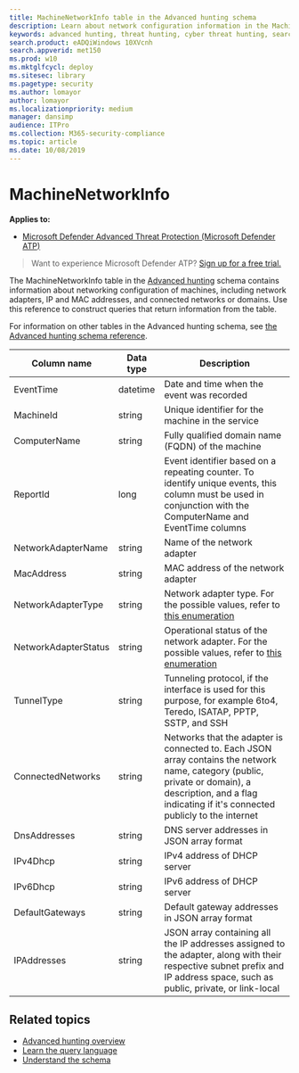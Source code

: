 ```yaml
---
title: MachineNetworkInfo table in the Advanced hunting schema
description: Learn about network configuration information in the MachineNetworkInfo table of the Advanced hunting schema
keywords: advanced hunting, threat hunting, cyber threat hunting, search, query, telemetry, schema reference, kusto, table, column, data type, description, machinenetworkinfo, device, machine, mac, ip, adapter, dns, dhcp, gateway, tunnel
search.product: eADQiWindows 10XVcnh
search.appverid: met150
ms.prod: w10
ms.mktglfcycl: deploy
ms.sitesec: library
ms.pagetype: security
ms.author: lomayor
author: lomayor
ms.localizationpriority: medium
manager: dansimp
audience: ITPro
ms.collection: M365-security-compliance 
ms.topic: article
ms.date: 10/08/2019
---
```


# MachineNetworkInfo

**Applies to:**

- [Microsoft Defender Advanced Threat Protection (Microsoft Defender ATP)](https://go.microsoft.com/fwlink/p/?linkid=2069559)

>Want to experience Microsoft Defender ATP? [Sign up for a free trial.](https://www.microsoft.com/microsoft-365/windows/microsoft-defender-atp?ocid=docs-wdatp-advancedhuntingref-abovefoldlink)

The MachineNetworkInfo table in the [Advanced hunting](advanced-hunting-overview.md) schema contains information about networking configuration of machines, including network adapters, IP and MAC addresses, and connected networks or domains. Use this reference to construct queries that return information from the table.

For information on other tables in the Advanced hunting schema, see [the Advanced hunting schema reference](advanced-hunting-schema-reference.md).

| Column name | Data type | Description |
|-------------|-----------|-------------|
| EventTime | datetime | Date and time when the event was recorded |
| MachineId | string | Unique identifier for the machine in the service |
| ComputerName | string | Fully qualified domain name (FQDN) of the machine |
| ReportId | long | Event identifier based on a repeating counter. To identify unique events, this column must be used in conjunction with the ComputerName and EventTime columns |
| NetworkAdapterName | string | Name of the network adapter |
| MacAddress | string | MAC address of the network adapter |
| NetworkAdapterType | string | Network adapter type. For the possible values, refer to [this enumeration](https://docs.microsoft.com/dotnet/api/system.net.networkinformation.networkinterfacetype?view=netframework-4.7.2) |
| NetworkAdapterStatus | string | Operational status of the network adapter. For the possible values, refer to [this enumeration](https://docs.microsoft.com/dotnet/api/system.net.networkinformation.operationalstatus?view=netframework-4.7.2) |
| TunnelType | string | Tunneling protocol, if the interface is used for this purpose, for example 6to4, Teredo, ISATAP, PPTP, SSTP, and SSH |
| ConnectedNetworks | string | Networks that the adapter is connected to. Each JSON array contains the network name, category (public, private or domain), a description, and a flag indicating if it's connected publicly to the internet |
| DnsAddresses | string | DNS server addresses in JSON array format |
| IPv4Dhcp | string | IPv4 address of DHCP server |
| IPv6Dhcp | string | IPv6 address of DHCP server |
| DefaultGateways | string | Default gateway addresses in JSON array format |
| IPAddresses | string | JSON array containing all the IP addresses assigned to the adapter, along with their respective subnet prefix and IP address space, such as public, private, or link-local |

## Related topics
- [Advanced hunting overview](advanced-hunting-overview.md)
- [Learn the query language](advanced-hunting-query-language.md)
- [Understand the schema](advanced-hunting-schema-reference.md)
